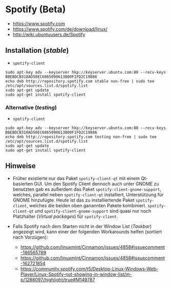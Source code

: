 # Spotify (Beta)

+   <https://www.spotify.com>
+   <https://www.spotify.com/de/download/linux/>
+   <http://wiki.ubuntuusers.de/Spotify>



## Installation (*stable*)

+   `spotify-client`

<!---->

    sudo apt-key adv --keyserver hkp://keyserver.ubuntu.com:80 --recv-keys BBEBDCB318AD50EC6865090613B00F1FD2C19886
    echo deb http://repository.spotify.com stable non-free | sudo tee /etc/apt/sources.list.d/spotify.list
    sudo apt-get update
    sudo apt-get install spotify-client



### Alternative (*testing*)

+   `spotify-client`

<!---->

    sudo apt-key adv --keyserver hkp://keyserver.ubuntu.com:80 --recv-keys BBEBDCB318AD50EC6865090613B00F1FD2C19886
    echo deb http://repository.spotify.com testing non-free | sudo tee /etc/apt/sources.list.d/spotify.list
    sudo apt-get update
    sudo apt-get install spotify-client



## Hinweise

+   Früher existierte nur das Paket `spotify-client-qt` mit einem Qt-basierten GUI. Um den Spotify Client dennoch auch unter GNOME zu benutzten gab es außerdem das Paket `spotify-client-gnome-support`, welches, parallel neben `spotify-client-qt` installiert, Unterstützung für GNOME hinzufügte.
    Heute ist das zu installiertende Paket `spotify-client`, welches die beiden oben ganannten Pakete kombiniert. <!--?--> `spotify-client-qt` und `spotify-client-gnome-support` sind quasi nur noch Platzhalter (*Virtual packages*) für `spotify-client`.
+   Falls Spotify nach dem Starten nicht in der Window List (*Taskbar*) angezeigt wird, kann einer der folgenden Workarounds helfen (sortiert nach Vorzügen):

    +   <https://github.com/linuxmint/Cinnamon/issues/4858#issuecomment-186565789>
    +   <https://github.com/linuxmint/Cinnamon/issues/4858#issuecomment-162721854>
    +   <https://community.spotify.com/t5/Desktop-Linux-Windows-Web-Player/Linux-Spotify-not-showing-in-window-list/m-p/1288097/highlight/true#M149787>
